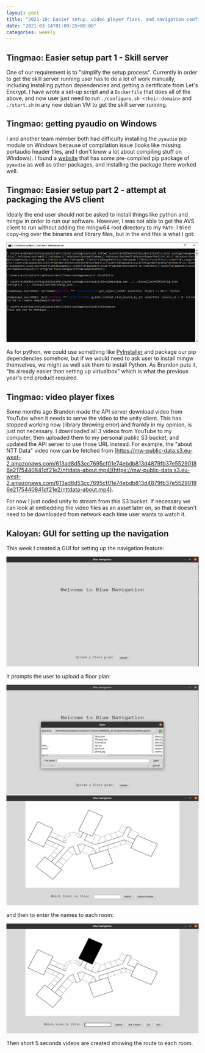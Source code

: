 ```yaml
---
layout: post
title: "2021-10: Easier setup, video player fixes, and navigation configurator"
date: "2021-03-14T01:09:25+00:00"
categories: weekly
---
```


## Tingmao: Easier setup part 1 - Skill server

One of our requirement is to "simplify the setup process". Currently in order to get the skill server running user has to do a lot of work manually, including installing python dependencies and getting a certificate from Let's Encrypt. I have wrote a set-up script and a `Dockerfile` that does all of the above, and now user just need to run `./configure.sh <their-domain>` and `./start.sh` in any new debian VM to get the skill server running.

## Tingmao: getting pyaudio on Windows

I and another team member both had difficulty installing the `pyaudio` pip module on Windows because of compilation issue (looks like missing portaudio header files, and I don't know a lot about compiling stuff on Windows). I found a [website](https://www.lfd.uci.edu/~gohlke/pythonlibs/#pyaudio) that has some pre-compiled pip package of `pyaudio` as well as other packages, and installing the package there worked well.

## Tingmao: Easier setup part 2 - attempt at packaging the AVS client

Ideally the end user should not be asked to install things like python and mingw in order to run our software. However, I was not able to get the AVS client to run without adding the mingw64 root directory to my `PATH`. I tried copy-ing over the binaries and library files, but in the end this is what I got:

![](/assets/images/2021-10-tingmao-avs-error.png)

As for python, we could use something like [PyInstaller](https://www.pyinstaller.org/) and package our pip dependencies somehow, but if we would need to ask user to install mingw themselves, we might as well ask them to install Python. As Brandon puts it, "its already easier than setting up virtualbox" which is what the previous year's end product required.

## Tingmao: video player fixes

Some months ago Brandon made the API server download video from YouTube when it needs to serve the video to the unity client. This has stopped working now (library throwing error) and frankly in my opinion, is just not necessary. I downloaded all 3 videos from YouTube to my computer, then uploaded them to my personal public S3 bucket, and updated the API server to use those URL instead. For example, the "about NTT Data" video now can be fetched from [https://mw-public-data.s3.eu-west-2.amazonaws.com/613ad8d53cc7695cf01e74ebdb813d4879fb37e55290186e2175440841df21e2/nttdata-about.mp4](https://mw-public-data.s3.eu-west-2.amazonaws.com/613ad8d53cc7695cf01e74ebdb813d4879fb37e55290186e2175440841df21e2/nttdata-about.mp4).

For now I just coded unity to stream from this S3 bucket. If necessary we can look at embedding the video files as an asset later on, so that it doesn't need to be downloaded from network each time user wants to watch it.

## Kaloyan: GUI for setting up the navigation

This week I created a GUI for setting up the navigation feature:

<img src="/assets/images/Navigation-gui-1.png" class="center">

It prompts the user to upload a floor plan:

<img src="/assets/images/Navigation-gui-2.png" class="center">

<img src="/assets/images/Navigation-gui-3.png" class="center">

and then to enter the names to each room:

<img src="/assets/images/Navigation-gui-4.png" class="center">

Then short 5 seconds videos are created showing the route to each room.
